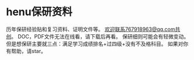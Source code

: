 # henu保研资料
历年保研经验贴和复习资料、证明文件等。
欢迎联系767918963@qq.com共创。
DOC，PDF文件无法在线看，请下载后再看。
保研细则可能会有轻微变动。但是想保研主要就三点：满足学习成绩排名+过四级+没有不及格科目。 
如果对你有帮助，请star。
